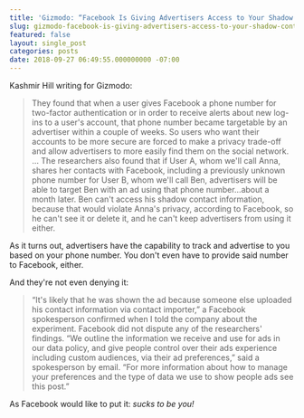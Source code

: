 ```yaml
---
title: 'Gizmodo: “Facebook Is Giving Advertisers Access to Your Shadow Contact Information”'
slug: gizmodo-facebook-is-giving-advertisers-access-to-your-shadow-contact-information
featured: false
layout: single_post
categories: posts
date: 2018-09-27 06:49:55.000000000 -07:00
---
```


Kashmir Hill writing for Gizmodo:

>  They found that when a user gives Facebook a phone number for two-factor authentication or in order to receive alerts about new log-ins to a user's account, that phone number became targetable by an advertiser within a couple of weeks. So users who want their accounts to be more secure are forced to make a privacy trade-off and allow advertisers to more easily find them on the social network.
> …
> The researchers also found that if User A, whom we'll call Anna, shares her contacts with Facebook, including a previously unknown phone number for User B, whom we'll call Ben, advertisers will be able to target Ben with an ad using that phone number…about a month later. Ben can't access his shadow contact information, because that would violate Anna's privacy, according to Facebook, so he can't see it or delete it, and he can't keep advertisers from using it either.

As it turns out, advertisers have the capability to track and advertise to you based on your phone number. You don't even have to provide said number to Facebook, either.

And they're not even denying it:

>  “It's likely that he was shown the ad because someone else uploaded his contact information via contact importer,” a Facebook spokesperson confirmed when I told the company about the experiment.
> Facebook did not dispute any of the researchers' findings. “We outline the information we receive and use for ads in our data policy, and give people control over their ads experience including custom audiences, via their ad preferences,” said a spokesperson by email. “For more information about how to manage your preferences and the type of data we use to show people ads see this post.”

As Facebook would like to put it: _sucks to be you!_

